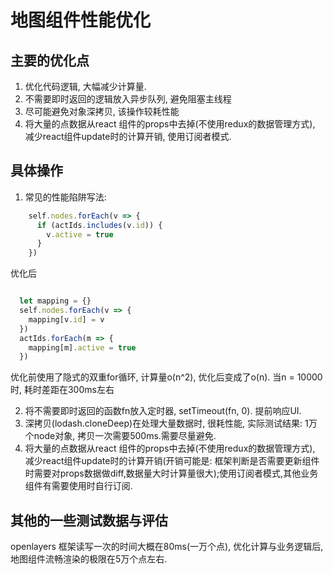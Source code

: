 # 地图组件性能优化

## 主要的优化点
1. 优化代码逻辑, 大幅减少计算量.
2. 不需要即时返回的逻辑放入异步队列, 避免阻塞主线程
3. 尽可能避免对象深拷贝, 该操作较耗性能
4. 将大量的点数据从react 组件的props中去掉(不使用redux的数据管理方式), 减少react组件update时的计算开销, 使用订阅者模式.

## 具体操作

1. 常见的性能陷阱写法:

```js
    self.nodes.forEach(v => {
      if (actIds.includes(v.id)) {
        v.active = true
      }
    })
```
优化后
```js

  let mapping = {}
  self.nodes.forEach(v => {
    mapping[v.id] = v
  })
  actIds.forEach(m => {
    mapping[m].active = true
  })

```
优化前使用了隐式的双重for循环, 计算量o(n^2), 优化后变成了o(n). 当n = 10000时, 耗时差距在300ms左右

2. 将不需要即时返回的函数fn放入定时器, setTimeout(fn, 0). 提前响应UI.
3. 深拷贝(lodash.cloneDeep)在处理大量数据时, 很耗性能, 实际测试结果: 1万个node对象, 拷贝一次需要500ms.需要尽量避免.
4. 将大量的点数据从react 组件的props中去掉(不使用redux的数据管理方式), 减少react组件update时的计算开销(开销可能是: 框架判断是否需要更新组件时需要对props数据做diff,数据量大时计算量很大);使用订阅者模式,其他业务组件有需要使用时自行订阅.

## 其他的一些测试数据与评估
openlayers 框架读写一次的时间大概在80ms(一万个点), 优化计算与业务逻辑后, 地图组件流畅渲染的极限在5万个点左右.


